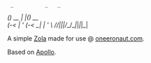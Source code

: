      _          _   _       
  __(_)_ __  __| |_(_)_ __  
 (_-< | '  \(_-<  _| | '  \ 
 /__/_|_|_|_/__/\__|_|_|_|_|
                            

A simple [Zola](getzola.org) made for use @ [oneeronaut.com](https://oneeronaut.com).

Based on [Apollo](https://github.com/not-matthias/apollo).